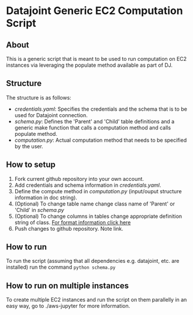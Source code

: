 # Datajoint Generic EC2 Computation Script

## About

This is a generic script that is meant to be used to run computation on EC2 instances via leveraging the populate method available as part of DJ. 

## Structure

The structure is as follows:

* *credentials.yaml*: Specifies the credentials and the schema that is to be used for Datajoint connection.
* *schema.py*: Defines the 'Parent' and 'Child' table definitions and a generic make function that calls a computation method and calls populate method.
* *computation.py*: Actual computation method that needs to be specified by the user.

## How to setup

1. Fork current github repository into your own account.
2. Add credentials and schema information in *credentials.yaml*.
3. Define the compute method in *computation.py* (input/ouput structure information in doc string).
4. (Optional) To change table name change class name of 'Parent' or 'Child' in *schema.py*
5. (Optional) To change columns in tables change appropriate definition string of class. [For format information click here](https://docs.datajoint.io/python/definition/03-Table-Definition.html)
6. Push changes to github repository. Note link.

## How to run

To run the script (assuming that all dependencies e.g. datajoint, etc. are installed) run the command `python schema.py` 

## How to run on multiple instances 

To create multiple EC2 instances and run the script on them parallelly in an easy way, go to ./aws-jupyter for more information.